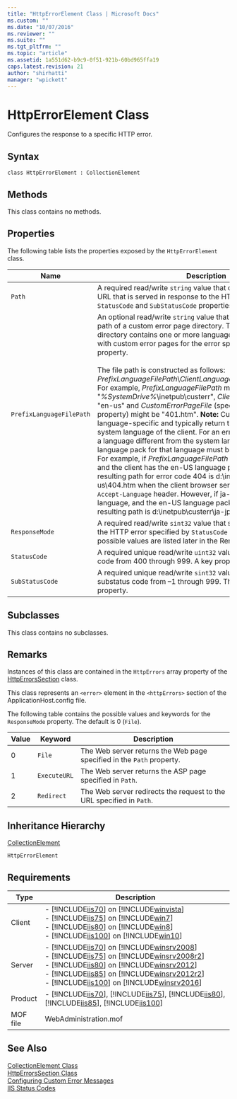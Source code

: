 ```yaml
---
title: "HttpErrorElement Class | Microsoft Docs"
ms.custom: ""
ms.date: "10/07/2016"
ms.reviewer: ""
ms.suite: ""
ms.tgt_pltfrm: ""
ms.topic: "article"
ms.assetid: 1a551d62-b9c9-0f51-921b-60bd965ffa19
caps.latest.revision: 21
author: "shirhatti"
manager: "wpickett"
---
```

# HttpErrorElement Class
Configures the response to a specific HTTP error.  
  
## Syntax  
  
```vbs  
class HttpErrorElement : CollectionElement  
```  
  
## Methods  
 This class contains no methods.  
  
## Properties  
 The following table lists the properties exposed by the `HttpErrorElement` class.  
  
|Name|Description|  
|----------|-----------------|  
|`Path`|A required read/write `string` value that contains the file name or URL that is served in response to the HTTP error specified by the `StatusCode` and `SubStatusCode` properties.|  
|`PrefixLanguageFilePath`|An optional read/write `string` value that specifies the physical path of a custom error page directory. The custom error page directory contains one or more language-specific subdirectories with custom error pages for the error specified in the `StatusCode` property.<br /><br /> The file path is constructed as follows: *PrefixLanguageFilePath*\\*ClientLanguageID*\\*CustomErrorPageFile*. For example, *PrefixLanguageFilePath* might be "*%SystemDrive%*\inetpub\custerr", *ClientLanguageID* might be "en-us" and *CustomErrorPageFile* (specified by the `Path` property) might be "401.htm". **Note:**  Custom errors are language-specific and typically return the custom error in the system language of the client. For an error page to be returned in a language different from the system language of the client, the language pack for that language must be installed on the client. For example, if *PrefixLanguageFilePath* is "d:\inetpub\custerr" and the client has the en-US language pack installed, the resulting path for error code 404 is d:\inetpub\custerr\en-us\404.htm when the client browser sends "en-us" in the `Accept-Language` header. However, if ja-JP is the system language, and the en-US language pack is not installed, the resulting path is d:\inetpub\custerr\ja-jp\404.htm.|  
|`ResponseMode`|A required read/write `sint32` value that specifies the response to the HTTP error specified by `StatusCode` and `SubStatusCode`. The possible values are listed later in the Remarks section.|  
|`StatusCode`|A required unique read/write `uint32` value that contains a status code from 400 through 999. A key property.|  
|`SubStatusCode`|A required unique read/write `sint32` value that contains a substatus code from –1 through 999. The default is –1. A key property.|  
  
## Subclasses  
 This class contains no subclasses.  
  
## Remarks  
 Instances of this class are contained in the `HttpErrors` array property of the [HttpErrorsSection](../wmi-provider/httperrorssection-class.md) class.  
  
 This class represents an `<error>` element in the `<httpErrors>` section of the ApplicationHost.config file.  
  
 The following table contains the possible values and keywords for the `ResponseMode` property. The default is 0 (`File`).  
  
|Value|Keyword|Description|  
|-----------|-------------|-----------------|  
|0|`File`|The Web server returns the Web page specified in the `Path` property.|  
|1|`ExecuteURL`|The Web server returns the ASP page specified in `Path`.|  
|2|`Redirect`|The Web server redirects the request to the URL specified in `Path`.|  
  
## Inheritance Hierarchy  
 [CollectionElement](../wmi-provider/collectionelement-class.md)  
  
 `HttpErrorElement`  
  
## Requirements  
  
|Type|Description|  
|----------|-----------------|  
|Client|-   [!INCLUDE[iis70](../wmi-provider/includes/iis70-md.md)] on [!INCLUDE[winvista](../wmi-provider/includes/winvista-md.md)]<br />-   [!INCLUDE[iis75](../wmi-provider/includes/iis75-md.md)] on [!INCLUDE[win7](../wmi-provider/includes/win7-md.md)]<br />-   [!INCLUDE[iis80](../wmi-provider/includes/iis80-md.md)] on [!INCLUDE[win8](../wmi-provider/includes/win8-md.md)]<br />-   [!INCLUDE[iis100](../wmi-provider/includes/iis100-md.md)] on [!INCLUDE[win10](../wmi-provider/includes/win10-md.md)]|  
|Server|-   [!INCLUDE[iis70](../wmi-provider/includes/iis70-md.md)] on [!INCLUDE[winsrv2008](../wmi-provider/includes/winsrv2008-md.md)]<br />-   [!INCLUDE[iis75](../wmi-provider/includes/iis75-md.md)] on [!INCLUDE[winsrv2008r2](../wmi-provider/includes/winsrv2008r2-md.md)]<br />-   [!INCLUDE[iis80](../wmi-provider/includes/iis80-md.md)] on [!INCLUDE[winsrv2012](../wmi-provider/includes/winsrv2012-md.md)]<br />-   [!INCLUDE[iis85](../wmi-provider/includes/iis85-md.md)] on [!INCLUDE[winsrv2012r2](../wmi-provider/includes/winsrv2012r2-md.md)]<br />-   [!INCLUDE[iis100](../wmi-provider/includes/iis100-md.md)] on [!INCLUDE[winsrv2016](../wmi-provider/includes/winsrv2016-md.md)]|  
|Product|-   [!INCLUDE[iis70](../wmi-provider/includes/iis70-md.md)], [!INCLUDE[iis75](../wmi-provider/includes/iis75-md.md)], [!INCLUDE[iis80](../wmi-provider/includes/iis80-md.md)], [!INCLUDE[iis85](../wmi-provider/includes/iis85-md.md)], [!INCLUDE[iis100](../wmi-provider/includes/iis100-md.md)]|  
|MOF file|WebAdministration.mof|  
  
## See Also  
 [CollectionElement Class](../wmi-provider/collectionelement-class.md)   
 [HttpErrorsSection Class](../wmi-provider/httperrorssection-class.md)   
 [Configuring Custom Error Messages](http://go.microsoft.com/fwlink/?LinkId=61892)   
 [IIS Status Codes](http://go.microsoft.com/fwlink/?LinkId=61888)